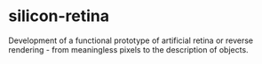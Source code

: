 # silicon-retina
Development of a functional prototype of artificial retina or reverse rendering - from meaningless pixels to the description of objects.
